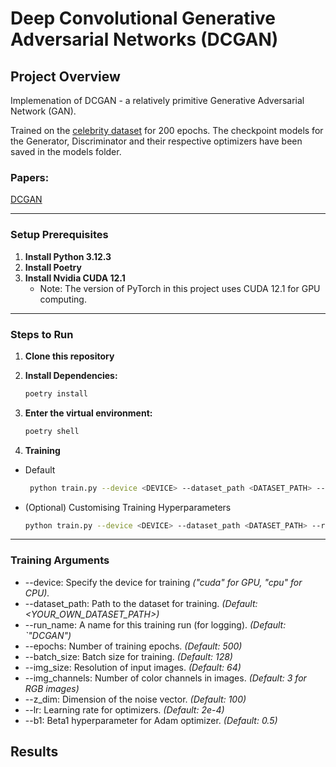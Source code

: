 # Deep Convolutional Generative Adversarial Networks (DCGAN)

## Project Overview
Implemenation of DCGAN - a relatively primitive Generative Adversarial Network (GAN).

Trained on the [celebrity dataset](https://www.kaggle.com/datasets/jessicali9530/celeba-dataset) for 200 epochs. The checkpoint models for the Generator, Discriminator and their respective optimizers have been saved in the models folder.

### Papers:

[DCGAN](https://arxiv.org/abs/1511.06434)

---

### Setup Prerequisites

1. **Install Python 3.12.3**
2. **Install Poetry**
3. **Install Nvidia CUDA 12.1**
   - Note: The version of PyTorch in this project uses CUDA 12.1 for GPU computing.

---

### Steps to Run
1. **Clone this repository**
2. **Install Dependencies:**

   ```bash
   poetry install
   ```
3. **Enter the virtual environment:**

   ```bash
   poetry shell
   ```
4. **Training**
- Default
   ```bash
    python train.py --device <DEVICE> --dataset_path <DATASET_PATH> --epochs <EPOCHS> --img_channels <IMG_CHANNELS>
    ```
- (Optional) Customising Training Hyperparameters
    ```bash
    python train.py --device <DEVICE> --dataset_path <DATASET_PATH> --run_name <RUN_NAME> --epochs <EPOCHS> --batch_size <BATCH_SIZE> --img_size <IMG_SIZE> --img_channels <IMG_CHANNELS> --z_dim <Z_DIM> --lr <LEARNING_RATE> --b1 <BETA1>
    ```

--- 
### Training Arguments

- --device: Specify the device for training *("cuda" for GPU, "cpu" for CPU).*
- --dataset_path: Path to the dataset for training. *(Default: \<YOUR_OWN_DATASET_PATH>)*
- --run_name: A name for this training run (for logging). *(Default: `"DCGAN")*
- --epochs: Number of training epochs. *(Default: 500)*
- --batch_size: Batch size for training. *(Default: 128)*
- --img_size: Resolution of input images. *(Default: 64)*
- --img_channels: Number of color channels in images. *(Default: 3 for RGB images)*
- --z_dim: Dimension of the noise vector. *(Default: 100)*
- --lr: Learning rate for optimizers. *(Default: 2e-4)*
- --b1: Beta1 hyperparameter for Adam optimizer. *(Default: 0.5)*

## Results

